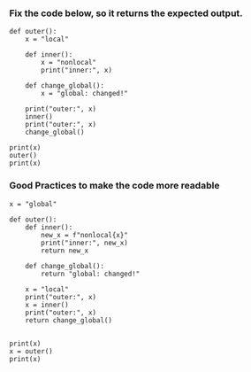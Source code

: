 
### Fix the code below, so it returns the expected output.

    def outer():
        x = "local"
    
        def inner():
            x = "nonlocal"
            print("inner:", x)
    
        def change_global():
            x = "global: changed!"
    
        print("outer:", x)
        inner()
        print("outer:", x)
        change_global()
    
    print(x)
    outer()
    print(x)


### Good Practices to make the code more readable

    x = "global"
    
    def outer():
        def inner():
            new_x = f"nonlocal{x}"
            print("inner:", new_x)
            return new_x
    
        def change_global():
            return "global: changed!"
    
        x = "local"
        print("outer:", x)
        x = inner()
        print("outer:", x)
        return change_global()
    
    
    print(x)
    x = outer()
    print(x)